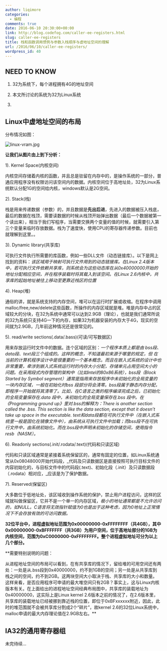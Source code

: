 ```yaml
---
author: liqimore
categories:
  - 编程
comments: true
date: 2016-06-10 20:30:00+00:00
link: http://blog.codefog.com/caller-ee-registers.html
slug: caller-ee-registers
title: 栈和函数调用惯例与参数入栈顺序与虚地址空间的理解
url: /2016/06/10/caller-ee-registers/
wordpress_id: 40
---
```



## NEED TO KNOW






  1. 32为系统下，每个进程拥有4G的地址空间


  2. 本文所讨论的系统为32为Linux系统


  3. 



## Linux中虚地址空间的布局




分布情况如图：  

![linux-vram.jpg](http://old.timelovelife.com/usr/uploads/2016/06/2728417039.jpg)




**让我们从图片由上到下分析：**




1). Kernel Space(内核空间)  

内核空间存储着内核的函数，并且总是驻留在内存中的，是操作系统的一部分，普通应用程序没有权限访问该空间内的数据。内核空间位于高地址处，32为Linux系统默认分配1G的空间给内核，windows默认是2G空间。




2). Stack(栈)  

栈是用来传递数据（参数）的，并且数据是**先出后进**，先进入的数据被压入栈底，最后的数据在栈顶，需要读数据的时候从栈顶开始弹出数据（最后一个数据被第一个读出来），相当于我们写程序，当需要交换两个变量的值的时候，就需要引入第三个变量来临时存放数据。栈为了速度快，使用CPU的寄存器传递参数。目前也就理解到这里。。  

3). Dynamic library(共享库)  

可执行文件执行所需要的库函数，例如一些DLL文件（动态链接库）。以下是网上找到的资料：_该区域用于映射可执行文件用到的动态链接库。在Linux 2.4版本中，若可执行文件依赖共享库，则系统会为这些动态库在从0x40000000开始的地址分配相应空间，并在程序装载时将其载入到该空间。在Linux 2.6内核中，共享库的起始地址被往上移动至更靠近栈区的位置_  

4). Heap(堆)  

通俗的讲，就是系统支持的内存空间，堆可以在运行时扩展或收缩。在程序中调用malloc/free,new/delete这些函数，所操作的内存区域就是堆。堆是内存中占的区域较大的分块，在32为系统中通常可以达到2.9GB（理论），也就是我们通常所说的32为系统只支持4G一下的内存，如果32为机器安装的内存大于4G，现实的空间就为2.9GB，几年前这种情况还是很常见的。  

5). read/write sections(.data/.bass)(可读/可写数据区)  

用来存放运行时文件中的数据。连个区域的区别：_一个程序本质上都是由 bss段、data段、text段三个组成的。这样的概念，不知道最初来源于哪里的规定，但 在当前的计算机程序设计中是很重要的一个基本概念。而且在嵌入式系统的设计中也非常重要，牵涉到嵌入式系统运行时的内存大小分配，存储单元占用空间大小的 问题。在采用段式内存管理的架构中（比如intel的80x86系统），bss段（Block Started by Symbol segment）通常是指用来存放程序中未初始化的全局变量的一块内存区域，一般在初始化时bss 段部分将会清零。bss段属于静态内存分配，即程序一开始就将其清零了。比如，在C语言之类的程序编译完成之后，已初始化的全局变量保存在.data 段中，未初始化的全局变量保存在.bss 段中。在《Programming ground up》里对.bss的解释为：There is another section called the .bss. This section is like the data section, except that it doesn’t take up space in the executable. text和data段都在可执行文件中（在嵌入式系统里一般是固化在镜像文件中），由系统从可执行文件中加载；而bss段不在可执行文件中，由系统初始化。而在.bss段中声明未初始化的存储空间，使用指令resb（NASM）。_  

6). Readonly sections(.init/.rodata/.text)(代码和只读区域)  

代码和只读区域通常是紧接着系统保留区的，通常有固定的位置，如Linux系统通常从0x08048000开始代码段，_代码及只读数据区是直接按照可执行目标文件的内容初始化的，与目标文件中的代码段(.text)、初始化段（.init）及只读数据段（.rodata）相对应，_应该是为了保护数据。  

7). Reserved(保留区)  

大多数位于低地址处，该区域收到操作系统的保护，禁止用户进程访问，这样的区域就叫做保留区，它并不是一个单一的内存区域，_极小的地址通常都是不允许访问的，如NULL。C语言将无效指针赋值为0也是出于这种考虑，因为0地址上正常情况下不会存放有效的可访问数据。_




**32位平台中，进程虚拟地址范围为0x00000000-0xFFFFFFFF（共4GB），其中0x00000000-0xBFFFFFFF（共3GB）为用户空间，位于高地址部分的1GB为内核空间，范围为0xC0000000-0xFFFFFFFF。整个进程虚拟地址可分为以上几个部分。**




**需要特别说明的问题：  

从进程地址空间的布局可以看到，在有共享库的情况下，留给堆的可用空间还有两处：一处是从.bss段到0x40000000，约不到1GB的空间；另一处是从共享库到栈之间的空间，约不到2GB。这两块空间大小取决于栈、共享库的大小和数量。这样来看，是否应用程序可申请的最大堆空间只有2GB？事实上，这与Linux内核版本有关。在上面给出的进程地址空间经典布局图中，共享库的装载地址为0x40000000，这实际上是Linux kernel 2.6版本之前的情况了，在2.6版本里，共享库的装载地址已经被挪到靠近栈的位置，即位于0xBFxxxxxx附近，因此，此时的堆范围就不会被共享库分割成2个“碎片”，故kernel 2.6的32位Linux系统中，malloc申请的最大内存理论值在2.9GB左右。**




## IA32的通用寄存器组




未完待续...


